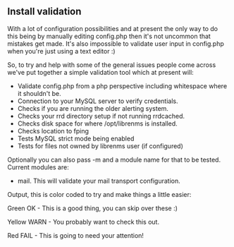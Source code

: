 Install validation
------------------

With a lot of configuration possibilities and at present the only way to do this being by manually editing config.php then it's not 
uncommon that mistakes get made. It's also impossible to validate user input in config.php when you're just using a text editor :)

So, to try and help with some of the general issues people come across we've put together a simple validation tool which at present will: 

 - Validate config.php from a php perspective including whitespace where it shouldn't be.
 - Connection to your MySQL server to verify credentials.
 - Checks if you are running the older alerting system.
 - Checks your rrd directory setup if not running rrdcached.
 - Checks disk space for where /opt/librenms is installed.
 - Checks location to fping
 - Tests MySQL strict mode being enabled
 - Tests for files not owned by librenms user (if configured)

Optionally you can also pass -m and a module name for that to be tested. Current modules are:

 - mail. This will validate your mail transport configuration.

Output, this is color coded to try and make things a little easier:

Green OK - This is a good thing, you can skip over these :)

Yellow WARN - You probably want to check this out.

Red FAIL - This is going to need your attention!
